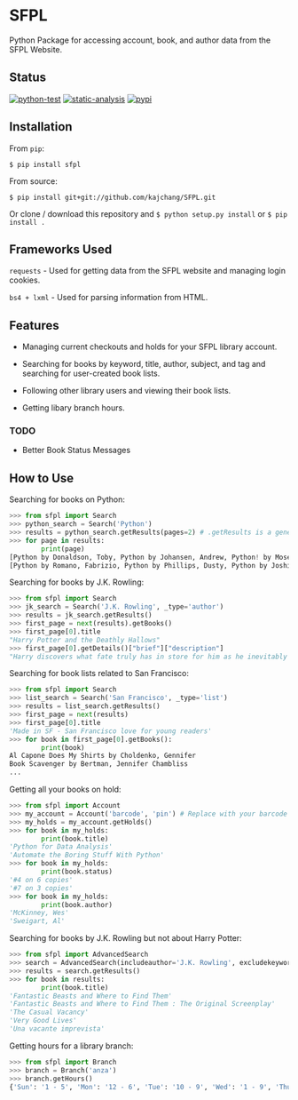 # SFPL

Python Package for accessing account, book, and author data from the SFPL Website.

## Status
[![python-test](https://github.com/kaijchang/SFPL/actions/workflows/python-package.yml/badge.svg)](https://github.com/kaijchang/SFPL/actions/workflows/python-package.yml)
[![static-analysis](https://github.com/kaijchang/SFPL/actions/workflows/static-analysis.yaml/badge.svg)](https://github.com/kaijchang/SFPL/actions/workflows/static-analysis.yaml)
[![pypi](https://badge.fury.io/py/sfpl.svg)](https://pypi.org/project/sfpl/)

## Installation

From `pip`:

`$ pip install sfpl`

From source:

`$ pip install git+git://github.com/kajchang/SFPL.git`

Or clone / download this repository and `$ python setup.py install` or `$ pip install .`

## Frameworks Used

`requests` - Used for getting data from the SFPL website and managing login cookies.

`bs4 + lxml` - Used for parsing information from HTML.

## Features

* Managing current checkouts and holds for your SFPL library account.

* Searching for books by keyword, title, author, subject, and tag and searching for user-created book lists.

* Following other library users and viewing their book lists.

* Getting libary branch hours.

### TODO

* Better Book Status Messages

## How to Use

Searching for books on Python:

```python
>>> from sfpl import Search
>>> python_search = Search('Python')
>>> results = python_search.getResults(pages=2) # .getResults is a generator that yields / streams pages of results
>>> for page in results:
		print(page)
[Python by Donaldson, Toby, Python by Johansen, Andrew, Python! by Moses, Brian, Python by McGrath, Mike, Python by Vo. T. H, Phuong]
[Python by Romano, Fabrizio, Python by Phillips, Dusty, Python by Joshi, Prateek, Python by Lassoff, Mark, Python by Wayani, Rafiq]
```

Searching for books by J.K. Rowling:

```python
>>> from sfpl import Search
>>> jk_search = Search('J.K. Rowling', _type='author')
>>> results = jk_search.getResults()
>>> first_page = next(results).getBooks()
>>> first_page[0].title
"Harry Potter and the Deathly Hallows"
>>> first_page[0].getDetails()["brief"]["description"]
"Harry discovers what fate truly has in store for him as he inevitably makes his way to the final meeting with Voldemort. Book #7"
```

Searching for book lists related to San Francisco:

```python
>>> from sfpl import Search
>>> list_search = Search('San Francisco', _type='list')
>>> results = list_search.getResults()
>>> first_page = next(results)
>>> first_page[0].title
'Made in SF - San Francisco love for young readers'
>>> for book in first_page[0].getBooks():
		print(book)
Al Capone Does My Shirts by Choldenko, Gennifer
Book Scavenger by Bertman, Jennifer Chambliss
...
```

Getting all your books on hold:

```python
>>> from sfpl import Account
>>> my_account = Account('barcode', 'pin') # Replace with your barcode and pin.
>>> my_holds = my_account.getHolds()
>>> for book in my_holds:
		print(book.title)
'Python for Data Analysis'
'Automate the Boring Stuff With Python'
>>> for book in my_holds:
		print(book.status)
'#4 on 6 copies'
'#7 on 3 copies'
>>> for book in my_holds:
		print(book.author)
'McKinney, Wes'
'Sweigart, Al'
```

Searching for books by J.K. Rowling but not about Harry Potter:

```python
>>> from sfpl import AdvancedSearch
>>> search = AdvancedSearch(includeauthor='J.K. Rowling', excludekeyword='Harry Potter') # Search for books by J.K. Rowling but don't include 'Harry Potter'
>>> results = search.getResults()
>>> for book in results:
		print(book.title)
'Fantastic Beasts and Where to Find Them'
'Fantastic Beasts and Where to Find Them : The Original Screenplay'
'The Casual Vacancy'
'Very Good Lives'
'Una vacante imprevista'
```

Getting hours for a library branch:

```python
>>> from sfpl import Branch
>>> branch = Branch('anza')
>>> branch.getHours()
{'Sun': '1 - 5', 'Mon': '12 - 6', 'Tue': '10 - 9', 'Wed': '1 - 9', 'Thu': '10 - 6', 'Fri': '1 - 6', 'Sat': '10 - 6'}
```

